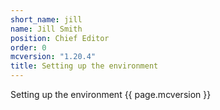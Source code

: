 ```yaml
---
short_name: jill
name: Jill Smith
position: Chief Editor
order: 0
mcversion: "1.20.4"
title: Setting up the environment
---
```

Setting up the environment {{ page.mcversion }}
